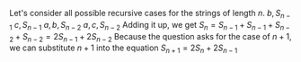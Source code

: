 Let's consider all possible recursive cases for the strings of length $n$. 
$b, S_{n-1}$ 
$c, S_{n-1}$ 
$a, b, S_{n-2}$ 
$a, c, S_{n-2}$ 
Adding it up, we get $S_n = S_{n-1} + S_{n-1} + S_{n-2} + S_{n-2} = 2S_{n-1} + 2S_{n-2}$ 
Because the question asks for the case of $n+1$, we can substitute $n+1$ into the equation 
$S_{n+1} = 2S_{n} + 2S_{n-1}$
